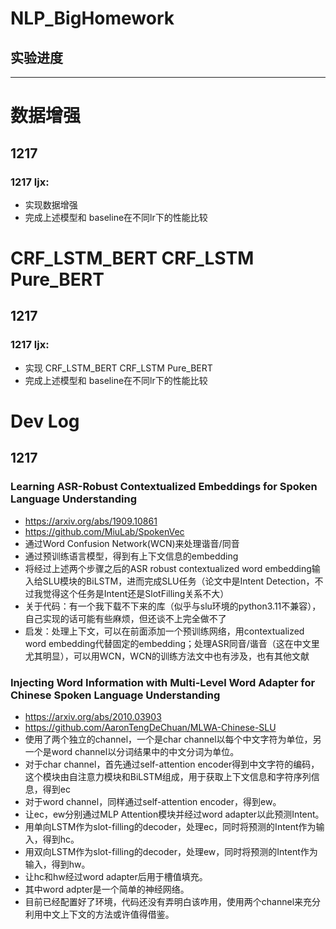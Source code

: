 # NLP_BigHomework

## 实验进度

---




# 数据增强
## 1217
### 1217 ljx: 
 - 实现数据增强
 - 完成上述模型和 baseline在不同lr下的性能比较

# CRF_LSTM_BERT   CRF_LSTM Pure_BERT
## 1217
### 1217 ljx: 
 - 实现 CRF_LSTM_BERT   CRF_LSTM Pure_BERT
 - 完成上述模型和 baseline在不同lr下的性能比较



  
# Dev Log
## 1217
### Learning ASR-Robust Contextualized Embeddings for Spoken Language Understanding
* https://arxiv.org/abs/1909.10861
* https://github.com/MiuLab/SpokenVec
* 通过Word Confusion Network(WCN)来处理谐音/同音
* 通过预训练语言模型，得到有上下文信息的embedding
* 将经过上述两个步骤之后的ASR robust contextualized word embedding输入给SLU模块的BiLSTM，进而完成SLU任务（论文中是Intent Detection，不过我觉得这个任务是Intent还是SlotFilling关系不大）
* 关于代码：有一个我下载不下来的库（似乎与slu环境的python3.11不兼容），自己实现的话可能有些麻烦，但还谈不上完全做不了
* 启发：处理上下文，可以在前面添加一个预训练网络，用contextualized word embedding代替固定的embedding；处理ASR同音/谐音（这在中文里尤其明显），可以用WCN，WCN的训练方法文中也有涉及，也有其他文献

### Injecting Word Information with Multi-Level Word Adapter for Chinese Spoken Language Understanding
* https://arxiv.org/abs/2010.03903
* https://github.com/AaronTengDeChuan/MLWA-Chinese-SLU
* 使用了两个独立的channel，一个是char channel以每个中文字符为单位，另一个是word channel以分词结果中的中文分词为单位。
* 对于char channel，首先通过self-attention encoder得到中文字符的编码，这个模块由自注意力模块和BiLSTM组成，用于获取上下文信息和字符序列信息，得到ec
* 对于word channel，同样通过self-attention encoder，得到ew。
* 让ec，ew分别通过MLP Attention模块并经过word adapter以此预测Intent。
* 用单向LSTM作为slot-filling的decoder，处理ec，同时将预测的Intent作为输入，得到hc。
* 用双向LSTM作为slot-filling的decoder，处理ew，同时将预测的Intent作为输入，得到hw。
* 让hc和hw经过word adapter后用于槽值填充。
* 其中word adpter是一个简单的神经网络。
* 目前已经配置好了环境，代码还没有弄明白该咋用，使用两个channel来充分利用中文上下文的方法或许值得借鉴。
